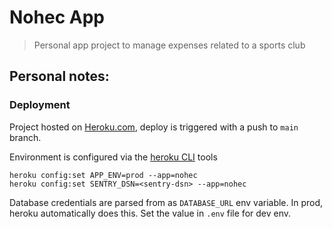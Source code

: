 # Nohec App

> Personal app project to manage expenses related to a sports club

## Personal notes:

### Deployment

Project hosted on [Heroku.com](heroku.com), deploy is triggered with a push to `main` branch.

Environment is configured via the [heroku CLI](https://devcenter.heroku.com/articles/using-the-cli) tools

```
heroku config:set APP_ENV=prod --app=nohec
heroku config:set SENTRY_DSN=<sentry-dsn> --app=nohec
```

Database credentials are parsed from as `DATABASE_URL` env variable. In prod, heroku automatically does this. Set the value in `.env` file for dev env.